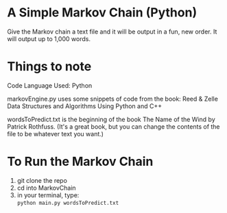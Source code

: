 # A Simple Markov Chain (Python)

Give the Markov chain a text file and it will be output in a fun, new order.
It will output up to 1,000 words.

# Things to note
Code Language Used: Python

markovEngine.py uses some snippets of code from the book:
Reed & Zelle Data Structures and Algorithms Using Python and C++

wordsToPredict.txt is the beginning of the book The Name of the Wind by Patrick Rothfuss.
(It's a great book, but you can change the contents of the file to be whatever text you want.)

# To Run the Markov Chain

1. git clone the repo
1. cd into MarkovChain
1. in your terminal, type:  
`python main.py wordsToPredict.txt`
